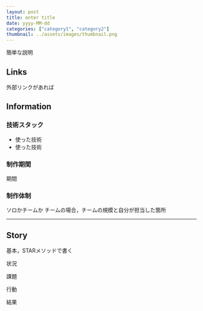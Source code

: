 ```yaml
---
layout: post
title: enter title
date: yyyy-MM-dd
categories: ["category1", "category2"]
thumbnail: ../assets/images/thumbnail.png
---
```


簡単な説明

## Links

外部リンクがあれば

## Information

### 技術スタック

- 使った技術
- 使った技術

### 制作期間

期間

### 制作体制

ソロかチームか
チームの場合，チームの規模と自分が担当した箇所

---

## Story

基本，STARメソッドで書く

状況

課題

行動

結果
